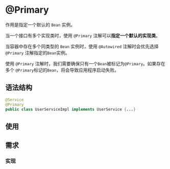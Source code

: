 # @Primary

作用是指定一个默认的 `Bean` 实例。

当一个接口有多个实现类时，使用 `@Primary` 注解可以**指定一个默认的实现类**。

当容器中存在多个同类型的 `Bean` 实例时，使用 `@Autowired` 注解时会优先选择 `@Primary` 注解指定的`Bean`实例。

使用 `@Primary` 注解时，我们需要确保只有一个`Bean`被标记为`@Primary`。如果存在多个 `@Primary`标记的`Bean`，将会导致应用程序启动失败。

## 语法结构

```java
@Service
@Primary
public class UserServiceImpl implements UserService {...}
```

## 使用

## 需求

### 实现

